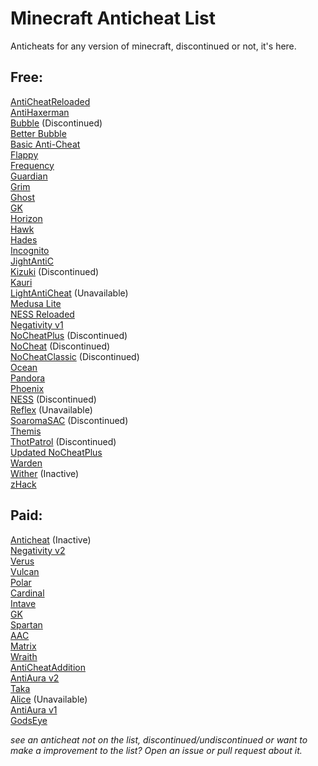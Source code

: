 # Minecraft Anticheat List
Anticheats for any version of minecraft, discontinued or not, it's here.
## Free:
[AntiCheatReloaded](https://spigotmc.org/resources/23799)\
[AntiHaxerman](https://spigotmc.org/resources/83198)\
[Bubble](https://spigotmc.org/resources/78468) (Discontinued)\
[Better Bubble](https://spigotmc.org/resources/81404)\
[Basic Anti-Cheat](https://spigotmc.org/resources/70455)\
[Flappy](https://spigotmc.org/resources/92180)\
[Frequency](https://github.com/ElevatedDev/Frequency)\
[Guardian](https://www.spigotmc.org/resources/29264)\
[Grim](https://spigotmc.org/resources/99923)\
[Ghost](https://spigotmc.org/resources/111084)\
[GK](https://gkanticheat.weebly.com/gkanticheat.html)\
[Horizon](https://spigotmc.org/resources/65830)\
[Hawk](https://spigotmc.org/resources/40343)\
[Hades](https://github.com/Tecnio/Hades)\
[Incognito](https://dev.bukkit.org/projects/incognito)\
[JightAntiC](https://spigotmc.org/resources/88154)\
[Kizuki](https://spigotmc.org/resources/90468) (Discontinued)\
[Kauri](https://spigotmc.org/resources/101667)\
[LightAntiCheat](https://spigotmc.org/resources/96341) (Unavailable)\
[Medusa Lite](https://spigotmc.org/resources/83345)\
[NESS Reloaded](https://spigotmc.org/resources/75887)\
[Negativity v1](https://spigotmc.org/resources/48399)\
[NoCheatPlus](https://dev.bukkit.org/projects/nocheatplus) (Discontinued)\
[NoCheat](https://dev.bukkit.org/projects/nocheat) (Discontinued)\
[NoCheatClassic](https://dev.bukkit.org/projects/nocheat-classic) (Discontinued)\
[Ocean](https://spigotmc.org/resources/58907)\
[Pandora](https://github.com/GoDead/Pandora)\
[Phoenix](https://spigotmc.org/resources/6207)\
[NESS](https://spigotmc.org/resources/53281) (Discontinued)\
[Reflex](https://spigotmc.org/resources/21122) (Unavailable)\
[SoaromaSAC](https://spigotmc.org/resources/87702) (Discontinued)\
[Themis](https://spigotmc.org/resources/90766)\
[ThotPatrol](https://spigotmc.org/resources/79978) (Discontinued)\
[Updated NoCheatPlus](https://github.com/Updated-NoCheatPlus/NoCheatPlus)\
[Warden](https://spigotmc.org/resources/81877)\
[Wither](https://spigotmc.org/resources/68657) (Inactive)\
[zHack](https://polymart.org/resource/460)
## Paid:
[Anticheat](https://spigotmc.org/resources/93504) (Inactive)\
[Negativity v2](https://spigotmc.org/resources/86874)\
[Verus](https://verus.ac)\
[Vulcan](https://spigotmc.org/resources/83626)\
[Polar](https://polar.top)\
[Cardinal](https://builtbybit.com/resources/26622)\
[Intave](https://intave.ac)\
[GK](https://gkanticheat.weebly.com/gkanticheat.html)\
[Spartan](https://spigotmc.org/resources/25638)\
[AAC](https://spigotmc.org/resources/6442)\
[Matrix](https://mc-market.org/resources/13999)\
[Wraith](https://spigotmc.org/resources/66887)\
[AntiCheatAddition](https://spigotmc.org/resources/33590)\
[AntiAura v2](https://spigotmc.org/resources/91368)\
[Taka](https://spigotmc.org/resources/45167)\
[Alice](https://spigotmc.org/resources/89139) (Unavailable)\
[AntiAura v1](https://spigotmc.org/resources/1368/update?update=10078)\
[GodsEye](https://spigotmc.org/resources/69595)

*see an anticheat not on the list, discontinued/undiscontinued or want to make a improvement to the list? Open an issue or pull request about it.*
